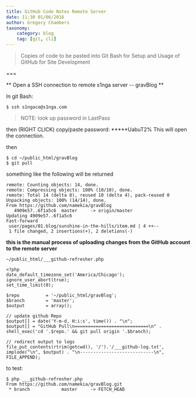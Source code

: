 ```yaml
---
title: GitHub Code Notes Remote Server
date: 11:30 01/06/2016
author: Gregory Chambers
taxonomy:
    category: blog
    tag: [git, cli]
---
```


> Copies of code to be pasted into Git Bash for Setup and Usage of GitHub for Site Development

===

** Open a SSH connection to remote s1nga server -- gravBlog **

In git Bash:

```$ ssh s1ngaco@s1nga.com```

> NOTE: look up password in LastPass

then (RIGHT CLICK) copy/paste password: *****UabuT2%
This will open the connection.

then

```
$ cd ~/public_html/gravBlog
$ git pull
```
something like the following will be returned

```
remote: Counting objects: 14, done.
remote: Compressing objects: 100% (10/10), done.
remote: Total 14 (delta 8), reused 10 (delta 4), pack-reused 0
Unpacking objects: 100% (14/14), done.
From https://github.com/namekia/gravBlog
   4909e57..6f1a5c6  master     -> origin/master
Updating 4909e57..6f1a5c6
Fast-forward
 user/pages/01.blog/sunshine-in-the-hills/item.md | 4 ++--
 1 file changed, 2 insertions(+), 2 deletions(-)
```
**this is the manual process of uploading changes from the GitHub account to the remote server**

```
~/public_html/___github-refresher.php
```

```
<?php
date_default_timezone_set('America/Chicago');
ignore_user_abort(true);
set_time_limit(0);

$repo          = '~/public_html/gravBlog';
$branch        = 'master';
$output        = array();

// update github Repo
$output[] = date('Y-m-d, H:i:s', time()) . "\n";
$output[] = "GitHub Pull\n============================\n" . shell_exec('cd '.$repo.' && git pull origin '.$branch);

// redirect output to logs
file_put_contents(rtrim(getcwd(), '/').'/___github-log.txt', implode("\n", $output) . "\n----------------------------\n", FILE_APPEND);
```

to test:

```
$ php ___github-refresher.php
From https://github.com/namekia/gravBlog.git
 * branch            master     -> FETCH_HEAD
```

